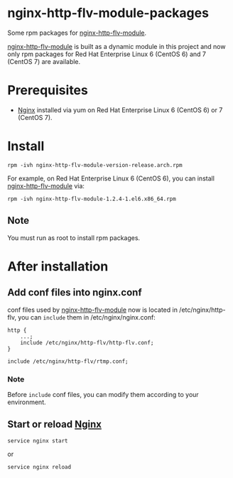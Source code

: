 # nginx-http-flv-module-packages
Some rpm packages for [nginx-http-flv-module](https://github.com/winshining/nginx-http-flv-module).

[nginx-http-flv-module](https://github.com/winshining/nginx-http-flv-module) is built as a dynamic module in this project and now only rpm packages for Red Hat Enterprise Linux 6 (CentOS 6) and 7 (CentOS 7) are available.

# Prerequisites

* [Nginx](http://nginx.org) installed via yum on Red Hat Enterprise Linux 6 (CentOS 6) or 7 (CentOS 7).

# Install

    rpm -ivh nginx-http-flv-module-version-release.arch.rpm

For example, on Red Hat Enterprise Linux 6 (CentOS 6), you can install [nginx-http-flv-module](https://github.com/winshining/nginx-http-flv-module) via:

    rpm -ivh nginx-http-flv-module-1.2.4-1.el6.x86_64.rpm

## Note

You must run as root to install rpm packages.

# After installation

## Add conf files into nginx.conf

conf files used by [nginx-http-flv-module](https://github.com/winshining/nginx-http-flv-module) now is located in /etc/nginx/http-flv, you can `include` them in /etc/nginx/nginx.conf:

    http {
        ...;
        include /etc/nginx/http-flv/http-flv.conf;
    }

    include /etc/nginx/http-flv/rtmp.conf;

### Note

Before `include` conf files, you can modify them according to your environment.

## Start or reload [Nginx](http://nginx.org)

    service nginx start

or

    service nginx reload
